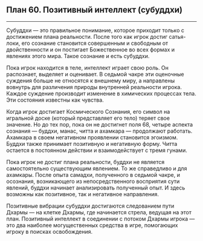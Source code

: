 ## План 60. Позитивный интеллект (субуддхи)


---
Субуддхи — это правильное понимание, которое приходит только с достижением плана реальности. После того как игрок достиг сатья-локи, его сознание становится совершенным и свободным от двойственности и он постигает Божественное во всех формах и явлениях этого мира. Такое сознание и есть субуддхи. 

Пока игрок находится в теле, интеллект играет свою роль. Он распознает, выделяет и оценивает. В седьмой чакре эти оценочные суждения больше не относятся к внешнему миру, а направлены вовнутрь для различения природы внутренней реальности игрока. Каждое суждение производит изменение в химических процессах тела. Эти состояния известны как чувства. 

Когда игрок достигает Космического Сознания, его символ на игральной доске (который представляет его тело) теряет свое значение. Но до тех пор, пока он не достигнет поля 68, четыре аспекта сознания — буддхи, манас, читта и ахамкара — продолжают работать. Ахамкара в своем негативном проявлении становится эгоизмом. Буддхи также принимает позитивную и негативную форму. Читта остается в постоянном действии и взаимодействует с тремя гунами. 

Пока игрок не достиг плана реальности, буддхи не является самостоятельно существующим явлением. То же справедливо и для ахамкары. После опыта самадхи, полученного в седьмой чакре, и осознания, возникающего из непосредственного восприятия сути явлений, буддхи начинает анализировать полученный опыт. И здесь возможны как позитивное, так и негативное направления. 

Позитивные вибрации субуддхи достигаются следованием пути Дхармы — на клетке Дхармы, где начинается стрела, ведущая на этот план. Позитивный интеллект в соединении с потоком Дхармы игрока — это два наиболее могущественных средства в игре, помогающих игроку в поисках освобождения.
